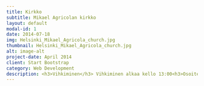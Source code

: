 ```yaml
---
title: Kirkko
subtitle: Mikael Agricolan kirkko
layout: default
modal-id: 1
date: 2014-07-18
img: Helsinki_Mikael_Agricola_church.jpg
thumbnail: Helsinki_Mikael_Agricola_church.jpg
alt: image-alt
project-date: April 2014
client: Start Bootstrap
category: Web Development
description: <h3>Vihkiminen</h3> Vihkiminen alkaa kello 13:00<h3>Osoite</h3>Tehtaankatu 23, 00150 Helsinki<h3>Saapuminen ja pysäköinti</h3> Mikael Agricolan kirkolla on pysäköintitilaa hyvin rajoitetusti. Lisää pysäköintitilaa löytyy kadunvarsilta, joiden parkkipaikat ovat maksullisia. Mikael Agricolan kirkolle pääsee hyvin julkisilla kulkuvälineillä, joiden aikataulu- ja reittitiedot löytyvät Helsingin seudun liikenteen <b><a href="https://reittiopas.hsl.fi/etusivu/-/Mikael%20Agricola%20kyrka%2C%20Fabriksgatan%2023%2C%20Helsingfors%3A%3A60.158278%2C24.93877?locale=fi">reittioppaasta.</a></b>
---
```

